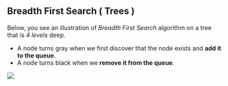 ## Breadth First Search ( Trees )



Below, you see an illustration of *Breadth First Search* algorithm on a tree that is *4 levels* deep.
* A node turns gray when we first discover that the node exists and **add it to the queue**.
* A node turns black when we **remove it from the queue**. 

![](https://camo.githubusercontent.com/2f57e6239884a1a03402912f13c49555dec76d06/68747470733a2f2f75706c6f61642e77696b696d656469612e6f72672f77696b6970656469612f636f6d6d6f6e732f342f34362f416e696d617465645f4246532e676966)
